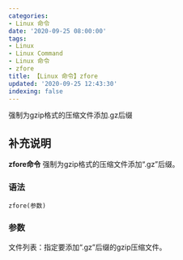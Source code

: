 ```yaml
---
categories:
- Linux 命令
date: '2020-09-25 08:00:00'
tags:
- Linux
- Linux Command
- Linux 命令
- zfore
title: 【Linux 命令】zfore
updated: '2020-09-25 12:43:30'
indexing: false
---
```


强制为gzip格式的压缩文件添加.gz后缀

## 补充说明

**zfore命令** 强制为gzip格式的压缩文件添加“.gz”后缀。

###  语法

```shell
zfore(参数)
```

###  参数

文件列表：指定要添加“.gz”后缀的gzip压缩文件。


<!-- Linux命令行搜索引擎：https://jaywcjlove.github.io/linux-command/ -->
